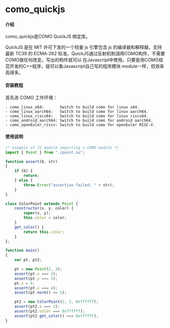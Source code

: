 # como_quickjs

#### 介绍
como_quickjs是COMO QuickJS 绑定库。

QuickJS 是在 MIT 许可下发的一个轻量 js 引擎包含 js 的编译器和解释器，支持最新 TC39 的
ECMA-262 标准。QuickJS通过反射机制调用COMO构件，不需要COMO做任何改变，写出的构件就可以
在Javascript中使用。只要是用COMO规范开发的C++程序，就可以象Javascript自己写的程序模块
module一样，但效率高得多。

#### 安装教程

首先进 COMO 工作环境：
```shell
- como_linux_x64:       Switch to build como for linux x64.
- como_linux_aarch64:   Switch to build como for linux aarch64.
- como_linux_riscv64:   Switch to build como for linux riscv64.
- como_android_aarch64: Switch to build como for android aarch64.
- como_openEuler_riscv: Switch to build como for openEuler RISC-V.
```


#### 使用说明
```js
/* example of JS module importing a COMO module */
import { Point } from "./point.so";

function assert(b, str)
{
    if (b) {
        return;
    } else {
        throw Error("assertion failed: " + str);
    }
}

class ColorPoint extends Point {
    constructor(x, y, color) {
        super(x, y);
        this.color = color;
    }
    get_color() {
        return this.color;
    }
};

function main()
{
    var pt, pt2;

    pt = new Point(2, 3);
    assert(pt.x === 2);
    assert(pt.y === 3);
    pt.x = 4;
    assert(pt.x === 4);
    assert(pt.norm() == 5);

    pt2 = new ColorPoint(2, 3, 0xffffff);
    assert(pt2.x === 2);
    assert(pt2.color === 0xffffff);
    assert(pt2.get_color() === 0xffffff);
}

```